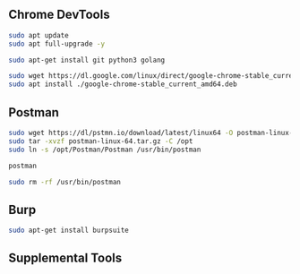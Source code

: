 ## Chrome DevTools 
```bash
sudo apt update
sudo apt full-upgrade -y

sudo apt-get install git python3 golang

sudo wget https://dl.google.com/linux/direct/google-chrome-stable_current_amd64.deb
sudo apt install ./google-chrome-stable_current_amd64.deb
```
## Postman
```bash
sudo wget https://dl/pstmn.io/download/latest/linux64 -O postman-linux-64.tar.gz
sudo tar -xvzf postman-linux-64.tar.gz -C /opt
sudo ln -s /opt/Postman/Postman /usr/bin/postman

postman

sudo rm -rf /usr/bin/postman
```
## Burp
```bash
sudo apt-get install burpsuite
```


## Supplemental Tools

